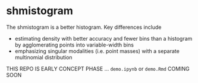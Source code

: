 # shmistogram

The shmistogram is a better histogram. Key differences include

- estimating density with better accuracy and fewer bins than a histogram 
by agglomerating points into variable-width bins
- emphasizing singular modalities (i.e. point masses) with a separate multinomial distribution

THIS REPO IS EARLY CONCEPT PHASE ... `demo.ipynb` or `demo.Rmd` COMING SOON